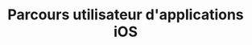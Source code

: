 ---
layout: inspirer-parcours-apps-ios_index
title: Parcours utilisateur d'applications iOS
category: parcours-apps-ios
permalink: /inspiration/parcours-apps/ios/
intro:
text-twtr: En train d'explorer la sélection de parcours utilisateur d'applications iOS by @MagDuWebdesign
current_nav: all 
---